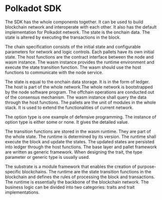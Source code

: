 # Polkadot SDK

The SDK has the whole components together. It can be used to build blockchain network and interoperate with each other. It also has the default implementation for Polkadot network. The state is the onchain data. The state is altered by executing the transactions in the block. 

The chain specification consists of the initial state and configurable parameters for network and logic controls. Each pallets have its own initial state.  The host functions are the contract interface between the node and wasm instance. The wasm instance provides the runtime environment and execute the state transition function. The wasm should use the host functions to communicate with the node service.

The state is equal to the onchain data storage. It is in the form of ledger. The host is part of the whole network.The whole network is bootstrapped by the node software program. The offchain operations are conducted out of the consensus mechanism. The wasm instance shall query the data through the host functions. The pallets are the unit of modules in the whole stack. It is used to extend the functionalities of current network.

The option type is one example of defensive programming. The instance of option type is either some or none. It gives the detailed value. 

The transition functions are stored in the wasm runtime. They are part of the whole state. The runtime is determined by its version. The runtime shall execute the block and update the states. The updated states are persisted into ledger through the host functions. The base layer and pallet framework are written as generic framework. When designing the trait, the type parameter or generic type is usually used. 

The substrate is a module framework that enables the creation of purpose-specific blockchains. The runtime are the state transition functions in the blockchain and defines the rules of processing the block and transactions. The runtime is essentially the backbone of the blockchain network. The business logic can be divided into two categories: traits and trait implementations. 


